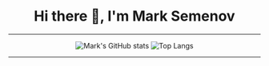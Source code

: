 <div align="center">
  
  # Hi there 👋, I'm Mark Semenov

</div>


<hr>

<div align="center">

 ![Mark's GitHub stats](https://github-readme-stats.vercel.app/api?username=fufic123&show_icons=true&theme=buefy&hide=prs,)
 ![Top Langs](https://github-readme-stats.vercel.app/api/top-langs/?username=fufic123&layout=compact)

</div>

<hr>
